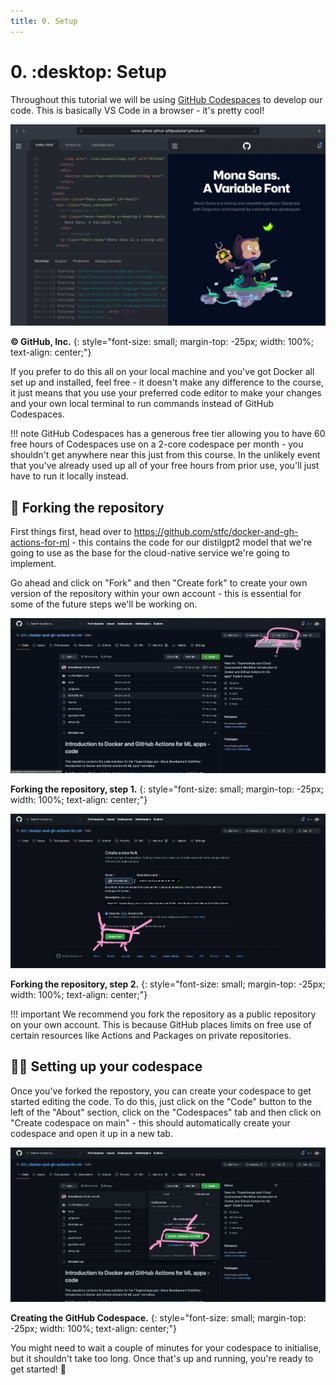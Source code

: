 ```yaml
---
title: 0. Setup
---
```


# 0. :desktop: Setup

Throughout this tutorial we will be using [GitHub Codespaces](https://github.com/features/codespaces) to develop our code. This is basically VS Code in a browser - it's pretty cool!

![screenshot of a GitHub Codespace](images/0-setup/codespaces.webp)

**©️ GitHub, Inc.**
{: style="font-size: small; margin-top: -25px; width: 100%; text-align: center;"}

If you prefer to do this all on your local machine and you've got Docker all set up and installed, feel free - it doesn't make any difference to the course, it just means that you use your preferred code editor to make your changes and your own local terminal to run commands instead of GitHub Codespaces.

!!! note
    GitHub Codespaces has a generous free tier allowing you to have 60 free hours of Codespaces use on a 2-core codespace per month - you shouldn't get anywhere near this just from this course. In the unlikely event that you've already used up all of your free hours from prior use, you'll just have to run it locally instead.

## 🍴 Forking the repository

First things first, head over to https://github.com/stfc/docker-and-gh-actions-for-ml - this contains the code for our distilgpt2 model that we're going to use as the base for the cloud-native service we're going to implement.

Go ahead and click on "Fork" and then "Create fork" to create your own version of the repository within your own account - this is essential for some of the future steps we'll be working on.

![screenshot of fork button](images/0-setup/repo-fork-1.png)

**Forking the repository, step 1.**
{: style="font-size: small; margin-top: -25px; width: 100%; text-align: center;"}

![screenshot of fork page](images/0-setup/repo-fork-2.png)

**Forking the repository, step 2.**
{: style="font-size: small; margin-top: -25px; width: 100%; text-align: center;"}

!!! important
    We recommend you fork the repository as a public repository on your own account. This is because GitHub places limits on free use of certain resources like Actions and Packages on private repositories.

## 🧑‍💻 Setting up your codespace

Once you've forked the repostory, you can create your codespace to get started editing the code. To do this, just click on the "Code" button to the left of the "About" section, click on the "Codespaces" tab and then click on "Create codespace on main" - this should automatically create your codespace and open it up in a new tab.

![screenshot of create codespace page](images/0-setup/create-codespace.png)

**Creating the GitHub Codespace.**
{: style="font-size: small; margin-top: -25px; width: 100%; text-align: center;"}

You might need to wait a couple of minutes for your codespace to initialise, but it shouldn't take too long. Once that's up and running, you're ready to get started! 🎊

